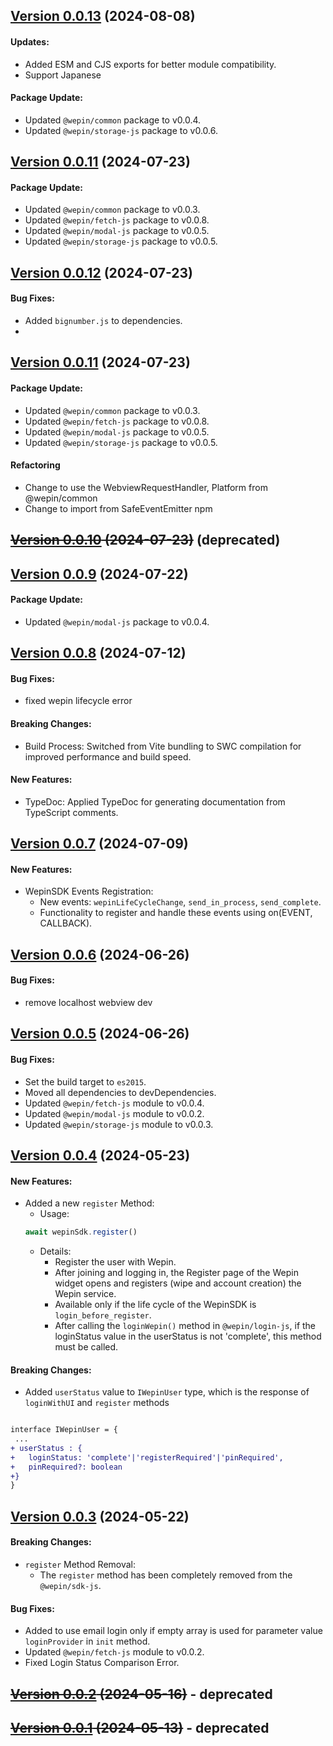 ## [Version 0.0.13](https://www.npmjs.com/package/@wepin/sdk-js/v/0.0.13) (2024-08-08)

#### Updates:
  - Added ESM and CJS exports for better module compatibility.
  - Support Japanese

#### Package Update:
 - Updated `@wepin/common` package to v0.0.4.
 - Updated `@wepin/storage-js` package to v0.0.6.

## [Version 0.0.11](https://www.npmjs.com/package/@wepin/sdk-js/v/0.0.11) (2024-07-23)

#### Package Update:
 - Updated `@wepin/common` package to v0.0.3.
 - Updated `@wepin/fetch-js` package to v0.0.8.
 - Updated `@wepin/modal-js` package to v0.0.5.
 - Updated `@wepin/storage-js` package to v0.0.5.

## [Version 0.0.12](https://www.npmjs.com/package/@wepin/sdk-js/v/0.0.12) (2024-07-23)

#### Bug Fixes:
- Added `bignumber.js` to dependencies.
- 
## [Version 0.0.11](https://www.npmjs.com/package/@wepin/sdk-js/v/0.0.11) (2024-07-23)

#### Package Update:
 - Updated `@wepin/common` package to v0.0.3.
 - Updated `@wepin/fetch-js` package to v0.0.8.
 - Updated `@wepin/modal-js` package to v0.0.5.
 - Updated `@wepin/storage-js` package to v0.0.5.
  
#### Refactoring
 - Change to use the WebviewRequestHandler, Platform from @wepin/common
 - Change to import from SafeEventEmitter npm
  
## ~~[Version 0.0.10](https://www.npmjs.com/package/@wepin/sdk-js/v/0.0.10) (2024-07-23)~~ (deprecated)
 
## [Version 0.0.9](https://www.npmjs.com/package/@wepin/sdk-js/v/0.0.9) (2024-07-22)

#### Package Update:
 - Updated `@wepin/modal-js` package to v0.0.4.

## [Version 0.0.8](https://www.npmjs.com/package/@wepin/sdk-js/v/0.0.8) (2024-07-12)

#### Bug Fixes:
- fixed wepin lifecycle error

#### Breaking Changes:
 - Build Process: Switched from Vite bundling to SWC compilation for improved performance and build speed.

#### New Features:
  - TypeDoc: Applied TypeDoc for generating documentation from TypeScript comments.


## [Version 0.0.7](https://www.npmjs.com/package/@wepin/sdk-js/v/0.0.7) (2024-07-09)

#### New Features:
- WepinSDK Events Registration:
  - New events: `wepinLifeCycleChange`, `send_in_process`, `send_complete`.
  - Functionality to register and handle these events using on(EVENT, CALLBACK).


## [Version 0.0.6](https://www.npmjs.com/package/@wepin/sdk-js/v/0.0.6) (2024-06-26)

#### Bug Fixes:
- remove localhost webview dev

## [Version 0.0.5](https://www.npmjs.com/package/@wepin/sdk-js/v/0.0.5) (2024-06-26)

#### Bug Fixes:

- Set the build target to `es2015`.
- Moved all dependencies to devDependencies.
- Updated `@wepin/fetch-js` module to v0.0.4.
- Updated `@wepin/modal-js` module to v0.0.2.
- Updated `@wepin/storage-js` module to v0.0.3.

## [Version 0.0.4](https://www.npmjs.com/package/@wepin/sdk-js/v/0.0.4) (2024-05-23)

#### New Features:
- Added a new `register` Method:
  - Usage:
  ```js
  await wepinSdk.register()
  ```
  - Details:
    - Register the user with Wepin.
    - After joining and logging in, the Register page of the Wepin widget opens and registers (wipe and account creation) the Wepin service.
    - Available only if the life cycle of the WepinSDK is `login_before_register`.
    - After calling the `loginWepin()` method in `@wepin/login-js`, if the loginStatus value in the userStatus is not 'complete', this method must be called. 

#### Breaking Changes:

- Added `userStatus` value to `IWepinUser` type, which is the response of `loginWithUI` and `register` methods
 ```diff
 
 interface IWepinUser = {
  ...  
+ userStatus : {
+   loginStatus: 'complete'|'registerRequired'|'pinRequired',
+   pinRequired?: boolean    
+} 
 }
 ```

## [Version 0.0.3](https://www.npmjs.com/package/@wepin/sdk-js/v/0.0.3) (2024-05-22)

#### Breaking Changes:

- `register` Method Removal:
  - The `register` method has been completely removed from the `@wepin/sdk-js`.

#### Bug Fixes:

- Added to use email login only if empty array is used for parameter value `loginProvider` in `init` method.
- Updated `@wepin/fetch-js` module to v0.0.2.
- Fixed Login Status Comparison Error.


## ~~[Version 0.0.2](https://www.npmjs.com/package/@wepin/sdk-js/v/0.0.2) (2024-05-16)~~ - deprecated

## ~~[Version 0.0.1](https://www.npmjs.com/package/@wepin/sdk-js/v/0.0.1) (2024-05-13)~~ - deprecated